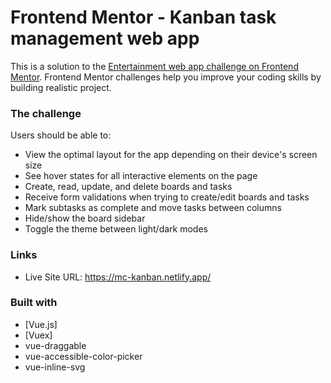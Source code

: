 # Frontend Mentor - Kanban task management web app

This is a solution to the [Entertainment web app challenge on Frontend Mentor](/). Frontend Mentor challenges help you improve your coding skills by building realistic project.

### The challenge

Users should be able to:

- View the optimal layout for the app depending on their device's screen size
- See hover states for all interactive elements on the page
- Create, read, update, and delete boards and tasks
- Receive form validations when trying to create/edit boards and tasks
- Mark subtasks as complete and move tasks between columns
- Hide/show the board sidebar
- Toggle the theme between light/dark modes

### Links

- Live Site URL: https://mc-kanban.netlify.app/

### Built with
- [Vue.js]
- [Vuex]
- vue-draggable
- vue-accessible-color-picker
- vue-inline-svg
